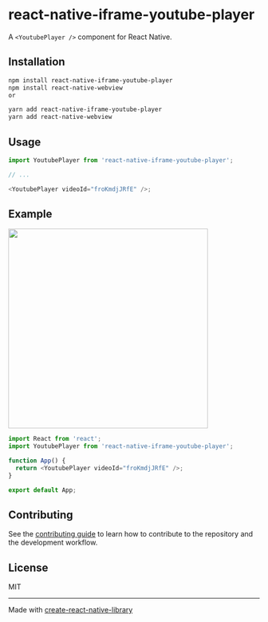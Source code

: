 # react-native-iframe-youtube-player

A `<YoutubePlayer />` component for React Native.

## Installation

```sh
npm install react-native-iframe-youtube-player
npm install react-native-webview
or

yarn add react-native-iframe-youtube-player
yarn add react-native-webview

```

## Usage

```js
import YoutubePlayer from 'react-native-iframe-youtube-player';

// ...

<YoutubePlayer videoId="froKmdjJRfE" />;
```

## Example
<img src="https://i.imgur.com/apNMHVj.jpg" width="400">

```js
import React from 'react';
import YoutubePlayer from 'react-native-iframe-youtube-player';

function App() {
  return <YoutubePlayer videoId="froKmdjJRfE" />;
}

export default App;
```

## Contributing

See the [contributing guide](CONTRIBUTING.md) to learn how to contribute to the repository and the development workflow.

## License

MIT

---

Made with [create-react-native-library](https://github.com/callstack/react-native-builder-bob)
